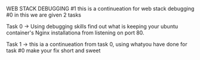 WEB STACK DEBUGGING #1
this is a continueation for web stack debugging #0
in this we are given 2 tasks

Task 0
-> Using debugging skills find out what is keeping your ubuntu container's Nginx installationa from listening on port 80.

Task 1
-> this ia a continueation from task 0, using whatyou have done for task #0 make your fix short and sweet
